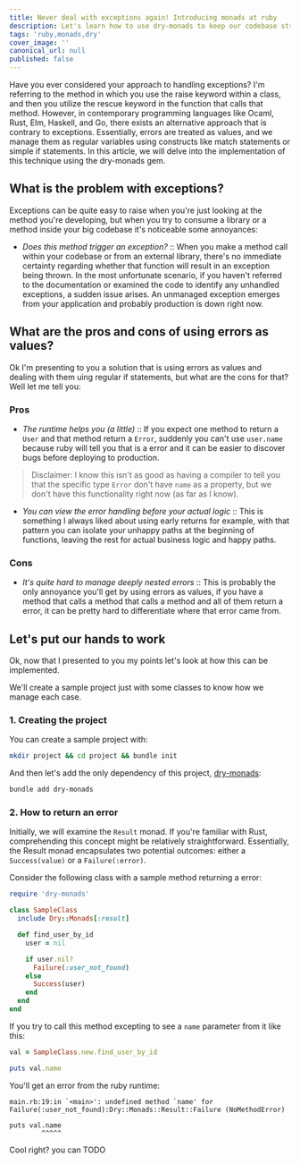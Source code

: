 ```yaml
---
title: Never deal with exceptions again! Introducing monads at ruby
description: Let's learn how to use dry-monads to keep our codebase straightforward and easy to use without exceptions
tags: 'ruby,monads,dry'
cover_image: ''
canonical_url: null
published: false
---
```


Have you ever considered your approach to handling exceptions? I'm referring to
the method in which you use the raise keyword within a class, and then you
utilize the rescue keyword in the function that calls that method. However, in
contemporary programming languages like Ocaml, Rust, Elm, Haskell, and Go, there
exists an alternative approach that is contrary to exceptions. Essentially,
errors are treated as values, and we manage them as regular variables using
constructs like match statements or simple if statements. In this article, we
will delve into the implementation of this technique using the dry-monads gem.

## What is the problem with exceptions?

Exceptions can be quite easy to raise when you're just looking at the method you're developing, but when you try to consume a library or a method inside your big codebase it's noticeable some annoyances:

- *Does this method trigger an exception?* :: When you make a method call within
your codebase or from an external library, there's no immediate certainty
regarding whether that function will result in an exception being thrown. In the
most unfortunate scenario, if you haven't referred to the documentation or
examined the code to identify any unhandled exceptions, a sudden issue arises.
An unmanaged exception emerges from your application and probably production is down right now.

## What are the pros and cons of using errors as values?

Ok I'm presenting to you a solution that is using errors as values and dealing with them uing regular if statements, but what are the cons for that? Well let me tell you:

### Pros

- *The runtime helps you (a little)* :: If you expect one method to return a `User` and that method return a `Error`, suddenly you can't use `user.name` because ruby will tell you that is a error and it can be easier to discover bugs before deploying to production.

> Disclaimer: I know this isn't as good as having a compiler to tell you that the specific type `Error` don't have `name` as a property, but we don't have this functionality right now (as far as I know).

- *You can view the error handling before your actual logic* :: This is
something I always liked about using early returns for example, with that
pattern you can isolate your unhappy paths at the beginning of functions,
leaving the rest for actual business logic and happy paths.

### Cons

- *It's quite hard to manage deeply nested errors* :: This is probably the only
annoyance you'll get by using errors as values, if you have a method that calls
a method that calls a method and all of them return a error, it can be pretty
hard to differentiate where that error came from.

## Let's put our hands to work

Ok, now that I presented to you my points let's look at how this can be implemented.

We'll create a sample project just with some classes to know how we manage each case.

### 1. Creating the project

You can create a sample project with:

```sh
mkdir project && cd project && bundle init
```

And then let's add the only dependency of this project, [dry-monads](https://dry-rb.org/gems/dry-monads/1.3/):

```sh
bundle add dry-monads
```

### 2. How to return an error

Initially, we will examine the `Result` monad. If you're familiar with Rust,
comprehending this concept might be relatively straightforward. Essentially, the
Result monad encapsulates two potential outcomes: either a `Success(value)` or a
`Failure(:error)`.

Consider the following class with a sample method returning a error:

```ruby
require 'dry-monads'

class SampleClass
  include Dry::Monads[:result]

  def find_user_by_id
    user = nil

    if user.nil?
      Failure(:user_not_found)
    else
      Success(user)
    end
  end
end
```

If you try to call this method excepting to see a `name` parameter from it like this:

```ruby
val = SampleClass.new.find_user_by_id

puts val.name
```

You'll get an error from the ruby runtime:

```
main.rb:19:in `<main>': undefined method `name' for Failure(:user_not_found):Dry::Monads::Result::Failure (NoMethodError)

puts val.name
        ^^^^^
```

Cool right? you can
TODO